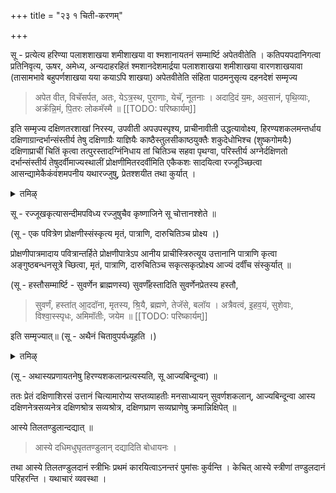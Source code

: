 +++
title = "२३ १ चिती-करणम्"

+++

सू - प्रत्येत्य हरिण्या पलाशशाखया शमीशाखया वा श्मशानायतनं सम्मार्ष्टि अपेतवीतेति । कतिपयपदानिगत्वा प्रतिनिवृत्य, ऊषर, अमेध्य, अन्यदाहरहितं श्मशानदेशमार्द्रया पलाशशाखया शमीशाखया वारणशाखयावा (तासामभावे बहुपर्णशाखया यया कयाऽपि शाखया) अपेतवीतेति संहिता पाठमनुसृत्य दहनदेशं सम्मृज्य

> अपेत वीत, विचॅसर्पत, अतः, येऽत्र॒स्थ, पुराणाः, येचॅ, नूतनाः । अदादि॒दं य॒मः, अव॒सानं, पृथि॒व्याः, अक्रॅन्नि॒मं, पि॒तरः लोकमॅस्मै ॥ 
[[TODO: परिष्कार्यम्]]

इति सम्मृज्य दक्षिणतरशाखां निरस्य, उपवीती अपउपस्पृश्य, प्राचीनावीती उद्धत्यावोक्ष्य, हिरण्यशकलमन्तर्धाय दक्षिणाग्रान्दर्भान्संस्तीर्य तेषु दक्षिणाग्रैः याज्ञियैः काष्ठैस्तुलसीकाष्ठयुक्तैः शकुदेधोभिश्च (शुष्कगोमयैः) दक्षिणाप्राचीं चितिं कृत्वा तत्पुरस्तादग्निंनिधाय तां चितिञ्च सहवा पृथग्वा, परिस्तीर्य अग्नेर्दक्षिणतो दर्भान्संस्तीर्य तेषुदर्वीमाज्यस्थालीं प्रोक्षणीमितरदर्वीमिति एकैकशः सादयित्वा रज्जूञ्च्छित्वा आसन्द्यामेकैकंवंशमपनीय यथारज्जुषु, प्रेतश्शयीत तथा कुर्यात् ।

<details><summary>तमिऴ्</summary>

## 27 நதீ (தடாக) தீர குண்ட பாஷாண ஸ்தாபனம் "" " -

உதகதானம்

நதீ (தடாக) தீரம் சென்று, ஸ்னானம் செய்து, திருமண் மட்டும் இட்டுக் கொண்டு ஆசமனம், அனுஜ்ஞை, வாஸோதக திலோதகம் கொடுப்பதற்காக பாஷாண ஸ்தாபனம் செய்வதாக ஸங்கல்ப்பம், கிருச்ரம் இவைகளைச் செய்து ஒரு குண்டத்தைத் தோண்டி, அதில் இடது கையினால் (தர்ப்பம் சுற்றப்பட்ட) ஒரு பாஷாணத்தை (கண்களை மூடிக் கொண்டு) ஊன்ற வேண்டும். அதில் 'ஆயாஹி" என்கிற மந்திரத்தினால் ஆவாஹனம் செய்ய வேண்டும். தர்ப்பாஸநம் போட வேண்டும். உடன் திலோதகம் இட வேண்டும். பிறகு, நித்ய விதிக்காக ஸங்கல்ப்பித்துக் கொண்டு வாஸோதக திலோதகங்களைப் பிரதானம் செய்ய வேண்டும். பிரதி தினமும் வாஸோதகம் 3 மட்டும். ஆனால் திலோதகம் முதல்

</details>

सू - रज्जूखकृत्यासन्दीमपविध्य रज्जुषुचैव कृष्णाजिने सू चोत्तानश्शेते ॥

(सू - एक पवित्रेण प्रोक्षणीस्संस्कृत्य मृतं, पात्राणि, दारुचितिञ्च प्रोक्ष्य ।)

प्रोक्षणीपात्रमादाय पवित्रान्तर्हिते प्रोक्षणीपात्रेऽप आनीय प्राचीस्त्रिरुत्यूय उत्तानानि पात्राणि कृत्वा अङ्गुष्ठबन्धनसूत्रे च्छित्वा, मृतं, पात्राणि, दारुचितिञ्च सकृत्सकृत्प्रोक्ष्य आज्यं दर्वींच संस्कुर्यात् ॥

(सू - हस्तौसम्मार्ष्टि - सुवर्णेन ब्राह्मणस्य) सुवर्णँहस्तादिति सुवर्णेनप्रेतस्य हस्तौ, 

> सुवर्णं, हस्ता॑त् आ॒ददॉना, मृतस्य, श्रि॒यै, ब्रह्मणे, तेजॅसे, बलॉय । अत्रैवत्वं, इ॒हव॒यं, सुशेवाः, विश्वा॒स्स्पृधः, अमिमॉतीः, जयेम ॥ 
[[TODO: परिष्कार्यम्]]

इति सम्मृज्यात्॥ (सू - अथैनं चितावुपर्यध्यूहति ।)

<details><summary>तमिऴ्</summary>

தினத்தன்று 3. 2வது தினத்திற்கு 4. இப்படியாக ஒவ்வொன்று கூட்டி 10வது தினத்திற்கு 12 என்பதாக வ்யவஸ்தை.

எழுந்து நின்று ஸம்போதநத்தினால் அழைத்து (கோத்ர-சர்மன்-பித:, ப்ரேத) இந்த வாஸோதக திலோதகங்களை ஏற்றுக் கொள் என்பதாகப் பிரார்த்தனை முடிந்ததும் உபவீதம், ஆசமனம், ஸாத்விக த்யாகம், உடல்நிலை இடம் கொடுத்தால் ஸ்னானம், புண்ட்ரதாரனம், ஆசமனம், ஆசமனம், உதக கும்பத்துடன் ப்ராசீநாவீதமாக கிருஹத்திற்கு வரவேண்டும்.

## 28 கிருஹத்வார குண்டத்தில் 
பாஷாண ஸ்தாபனம், வாஸ உதக தான பிண்ட பலி ப்ரதானம்

கிருஹத்வாரத்தில் குண்டம் தயார் செய்து க்ராம முறைப்படி தென்னைக் குறுத்து, விரியாத பாளை இவைகளால் அலங்கரிக்க

</details>

(सू - अथास्यप्रणायतनेषु हिरण्यशकलान्प्रत्यस्यति, सू आज्यबिन्दून्वा) ॥

ततः प्रेतं दक्षिणाशिरसं उत्तानं चित्यामारोप्य सप्तव्याहतीः मनसाध्यायन् सुवर्णशकलान्, आज्यबिन्दून्वा आस्य दक्षिणनेत्रसव्यनेत्र दक्षिणश्रोत्र सव्यश्रोत्र, दक्षिणघ्राण सव्यघ्राणेषु क्रमान्निक्षिपेत् ॥

आस्ये तिलतण्डुलान्दद्यात् ॥ 

> आस्ये दधिमधुघृततण्डुलान् दद्यादिति बोधायनः । 

तथा आस्ये तिलतण्डुलदानं स्त्रीभिः प्रथमं कारयित्वाऽनन्तरं पुमांसः कुर्वन्ति । केचित् आस्ये स्त्रीणां तण्डुलदानं परिहरन्ति । यथाचारं व्यवस्था ।